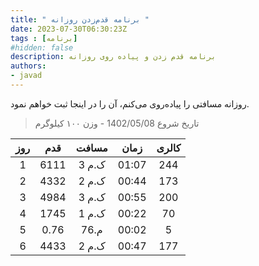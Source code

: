 ```yaml
---
title: " برنامه قدم‌زدن روزانه "
date: 2023-07-30T06:30:23Z
tags : [برنامه]
#hidden: false
description: برنامه قدم زدن و پیادە روی روزانه
authors:
- javad
---
```



روزانه مسافتی را پیادە‌روی می‌کنم، آن را در اینجا ثبت خواهم نمود.
> تاریخ شروع  1402/05/08  - وزن ١٠٠ کیلوگرم

| **روز** | **قدم** |**مسافت** | **زمان** | **کالری** |
| :----: |  :----: |  :----: | :----: | :----: |
| 1 | 6111 | 3 ک.م  | 01:07 | 244 |
| 2 | 4332 | 2 ک.م  | 00:44 | 173 |
| 3 | 4984 | 3 ک.م  | 00:55 | 200 |
| 4 | 1745 | 1 ک.م  | 00:22 | 70 |
| 5 | 0.76 | 76.م  | 00:02 | 5 |
| 6 | 4433 | 2 ک.م  | 00:47 | 177 |





